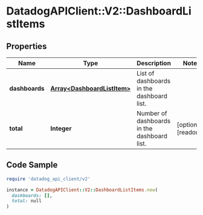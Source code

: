 # DatadogAPIClient::V2::DashboardListItems

## Properties

| Name | Type | Description | Notes |
| ---- | ---- | ----------- | ----- |
| **dashboards** | [**Array&lt;DashboardListItem&gt;**](DashboardListItem.md) | List of dashboards in the dashboard list. |  |
| **total** | **Integer** | Number of dashboards in the dashboard list. | [optional][readonly] |

## Code Sample

```ruby
require 'datadog_api_client/v2'

instance = DatadogAPIClient::V2::DashboardListItems.new(
  dashboards: [],
  total: null
)
```

